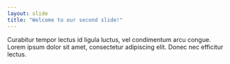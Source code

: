 ```yaml
---
layout: slide
title: "Welcome to our second slide!"
---
```

Curabitur tempor lectus id ligula luctus, vel condimentum arcu congue. 
Lorem ipsum dolor sit amet, consectetur adipiscing elit. Donec nec efficitur lectus.
